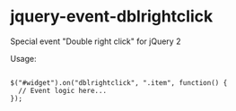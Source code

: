 jquery-event-dblrightclick
==========================

Special event "Double right click" for jQuery 2

Usage:

<code>
$("#widget").on("dblrightclick", ".item", function() {
  // Event logic here...
});
</code>
